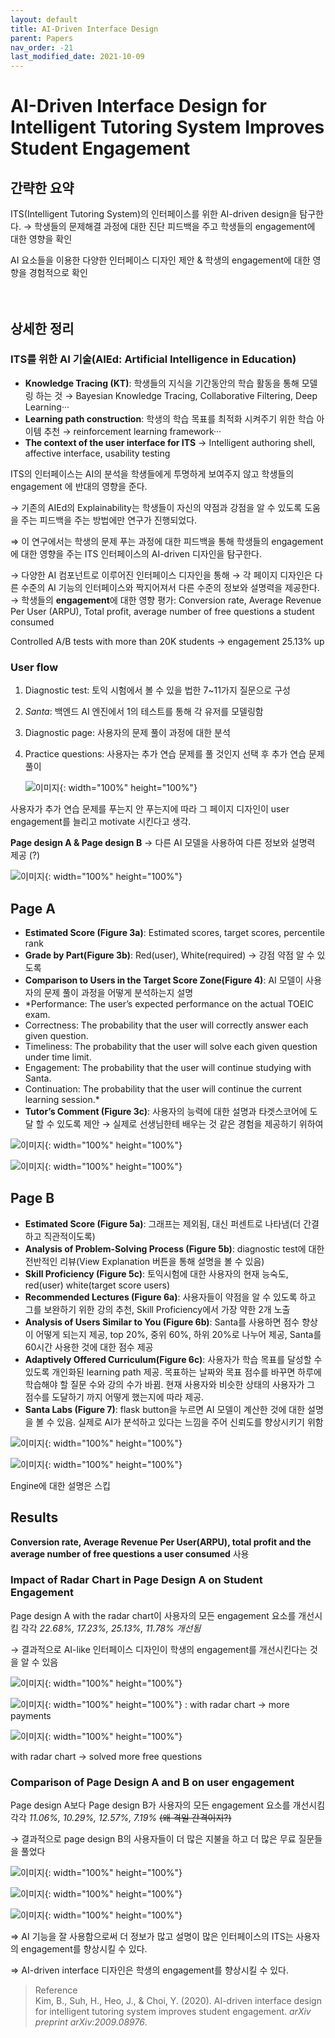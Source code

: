 ```yaml
---
layout: default
title: AI-Driven Interface Design
parent: Papers
nav_order: -21
last_modified_date: 2021-10-09
---
```



# AI-Driven Interface Design for Intelligent Tutoring System Improves Student Engagement


## 간략한 요약

ITS(Intelligent Tutoring System)의 인터페이스를 위한 AI-driven design을 탐구한다. → 학생들의 문제해결 과정에 대한 진단 피드백을 주고 학생들의 engagement에 대한 영향을 확인

AI 요소들을 이용한 다양한 인터페이스 디자인 제안 & 학생의 engagement에 대한 영향을 경험적으로 확인
<br><br><br>
## 상세한 정리

### ITS를 위한 AI 기술(AIEd: Artificial Intelligence in Education)

-   **Knowledge Tracing (KT)**: 학생들의 지식을 기간동안의 학습 활동을 통해 모델링 하는 것 → Bayesian Knowledge Tracing, Collaborative Filtering, Deep Learning···
-   **Learning path construction**: 학생의 학습 목표를 최적화 시켜주기 위한 학습 아이템 추천 → reinforcement learning framework···
-   **The context of the user interface for ITS** → Intelligent authoring shell, affective interface, usability testing

ITS의 인터페이스는 AI의 분석을 학생들에게 투명하게 보여주지 않고 학생들의 engagement 에 반대의 영향을 준다.

→ 기존의 AIEd의 Explainability는 학생들이 자신의 약점과 강점을 알 수 있도록 도움을 주는 피드백을 주는 방법에만 연구가 진행되었다.

⇒ 이 연구에서는 학생의 문제 푸는 과정에 대한 피드백을 통해 학생들의 engagement에 대한 영향을 주는 ITS 인터페이스의 AI-driven 디자인을 탐구한다.

→ 다양한 AI 컴포넌트로 이루어진 인터페이스 디자인을 통해 → 각 페이지 디자인은 다른 수준의 AI 기능의 인터페이스와 짝지어져서 다른 수준의 정보와 설명력을 제공한다. → 학생들의 **engagement**에 대한 영향 평가: Conversion rate, Average Revenue Per User (ARPU), Total profit, average number of free questions a student consumed

Controlled A/B tests with more than 20K students → engagement 25.13% up

### User flow

1.  Diagnostic test: 토익 시험에서 볼 수 있을 법한 7~11가지 질문으로 구성
    
2.  $Santa$: 백엔드 AI 엔진에서 1의 테스트를 통해 각 유저를 모델링함
    
3.  Diagnostic page: 사용자의 문제 풀이 과정에 대한 분석
    
4.  Practice questions: 사용자는 추가 연습 문제를 풀 것인지 선택 후 추가 연습 문제 풀이
    
    ![이미지](../../assets/images/posts/20220122_1.png){: width="100%" height="100%"}
    

사용자가 추가 연습 문제를 푸는지 안 푸는지에 따라 그 페이지 디자인이 user engagement를 늘리고 motivate 시킨다고 생각.

**Page design A & Page design B** → 다른 AI 모델을 사용하여 다른 정보와 설명력 제공 (?)

![이미지](../../assets/images/posts/20220122_2.png){: width="100%" height="100%"}

## Page A

-   **Estimated Score (Figure 3a)**: Estimated scores, target scores, percentile rank
-   **Grade by Part(Figure 3b)**: Red(user), White(required) → 강점 약점 알 수 있도록
-   **Comparison to Users in the Target Score Zone(Figure 4)**: AI 모델이 사용자의 문제 풀이 과정을 어떻게 분석하는지 설명
-   *Performance: The user’s expected performance on the actual TOEIC exam.
-   Correctness: The probability that the user will correctly answer each given question.
-   Timeliness: The probability that the user will solve each given question under time limit.
-   Engagement: The probability that the user will continue studying with Santa.
-   Continuation: The probability that the user will continue the current learning session.*
-   **Tutor’s Comment (Figure 3c)**: 사용자의 능력에 대한 설명과 타겟스코어에 도달 할 수 있도록 제안 → 실제로 선생님한테 배우는 것 같은 경험을 제공하기 위하여

![이미지](../../assets/images/posts/20220122_3.png){: width="100%" height="100%"}

![이미지](../../assets/images/posts/20220122_4.png){: width="100%" height="100%"}

## Page B

-   **Estimated Score (Figure 5a)**: 그래프는 제외됨, 대신 퍼센트로 나타냄(더 간결하고 직관적이도록)
-   **Analysis of Problem-Solving Process (Figure 5b)**: diagnostic test에 대한 전반적인 리뷰(View Explanation 버튼을 통해 설명을 볼 수 있음)
-   **Skill Proficiency (Figure 5c)**: 토익시험에 대한 사용자의 현재 능숙도, red(user) white(target score users)
-   **Recommended Lectures (Figure 6a)**: 사용자들이 약점을 알 수 있도록 하고 그를 보완하기 위한 강의 추천, Skill Proficiency에서 가장 약한 2개 노출
-   **Analysis of Users Similar to You (Figure 6b)**: Santa를 사용하면 점수 향상이 어떻게 되는지 제공, top 20%, 중위 60%, 하위 20%로 나누어 제공, Santa를 60시간 사용한 것에 대한 점수 제공
-   **Adaptively Offered Curriculum(Figure 6c)**: 사용자가 학습 목표를 달성할 수 있도록 개인화된 learning path 제공. 목표하는 날짜와 목표 점수를 바꾸면 하루에 학습해야 할 질문 수와 강의 수가 바뀜. 현재 사용자와 비슷한 상태의 사용자가 그 점수를 도달하기 까지 어떻게 했는지에 따라 제공.
-   **Santa Labs (Figure 7)**: flask button을 누르면 AI 모델이 계산한 것에 대한 설명을 볼 수 있음. 실제로 AI가 분석하고 있다는 느낌을 주어 신뢰도를 향상시키기 위함

![이미지](../../assets/images/posts/20220122_5.png){: width="100%" height="100%"}

![이미지](../../assets/images/posts/20220122_6.png){: width="100%" height="100%"}

Engine에 대한 설명은 스킵

## Results

**Conversion rate, Average Revenue Per User(ARPU), total profit and the average number of free questions a user consumed** 사용

### Impact of Radar Chart in Page Design A on Student Engagement

Page design A with the radar chart이 사용자의 모든 engagement 요소를 개선시킴 각각 _22.68%, 17.23%, 25.13%, 11.78% 개선됨_

→ 결과적으로 AI-like 인터페이스 디자인이 학생의 engagement를 개선시킨다는 것을 알 수 있음

![이미지](../../assets/images/posts/20220122_7.png){: width="100%" height="100%"}

![이미지](../../assets/images/posts/20220122_8.png){: width="100%" height="100%"}
\: with radar chart → more payments

![이미지](../../assets/images/posts/20220122_9.png){: width="100%" height="100%"}

with radar chart → solved more free questions

### Comparison of Page Design A and B on user engagement

Page design A보다 Page design B가 사용자의 모든 engagement 요소를 개선시킴 각각 _11.06%, 10.29%, 12.57%, 7.19%_ ~~(왜 격일 간격이지?)~~

→ 결과적으로 page design B의 사용자들이 더 많은 지불을 하고 더 많은 무료 질문들을 풀었다

![이미지](../../assets/images/posts/20220122_10.png){: width="100%" height="100%"}

![이미지](../../assets/images/posts/20220122_11.png){: width="100%" height="100%"}

![이미지](../../assets/images/posts/20220122_12.png){: width="100%" height="100%"}

⇒ AI 기능을 잘 사용함으로써 더 정보가 많고 설명이 많은 인터페이스의 ITS는 사용자의 engagement를 향상시킬 수 있다.

⇒ AI-driven interface 디자인은 학생의 engagement를 향상시킬 수 있다.


> Reference<br>
> Kim, B., Suh, H., Heo, J., & Choi, Y. (2020). AI-driven interface design for intelligent tutoring system improves student engagement. _arXiv preprint arXiv:2009.08976_.
